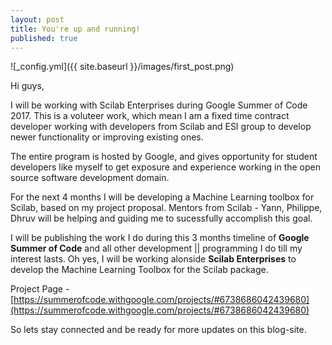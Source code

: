 ```yaml
---
layout: post
title: You're up and running!
published: true
---
```


![_config.yml]({{ site.baseurl }}/images/first_post.png)

Hi guys,

I will be working with Scilab Enterprises during Google Summer of Code 2017. This is a voluteer work, which mean I am a fixed time contract developer working with developers from Scilab and ESI group to develop newer functionality or improving existing ones.  

The entire program is hosted by Google, and gives opportunity for student developers like myself to get exposure and experience working in the open source software development domain.

For the next 4 months I will be developing a Machine Learning toolbox for Scilab, based on my project proposal.
Mentors from Scilab - Yann, Philippe, Dhruv will be helping and guiding me to sucessfully accomplish this goal.

I will be publishing the work I do during this 3 months timeline of **Google Summer of Code** and all other development || programming I do till my interest lasts.
Oh yes, I will be working alonside **Scilab Enterprises** to develop the Machine Learning Toolbox for the Scilab package.

Project Page - [https://summerofcode.withgoogle.com/projects/#6738686042439680](https://summerofcode.withgoogle.com/projects/#6738686042439680)

So lets stay connected and be ready for more updates on this blog-site.
